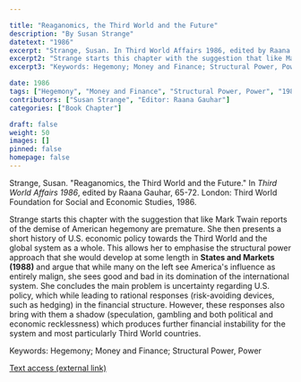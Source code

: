 ```yaml
---

title: "Reaganomics, the Third World and the Future"
description: "By Susan Strange"
datetext: "1986"
excerpt: "Strange, Susan. In Third World Affairs 1986, edited by Raana Gauhar, 65-72. London: Third World Foundation for Social and Economic Studies, 1986."
excerpt2: "Strange starts this chapter with the suggestion that like Mark Twain reports of the demise of American hegemony are premature. She then presents a short history of U.S. economic policy towards the Third World and the global system as a whole. This allows her to emphasise the structural power approach that she would develop at some length in States and Markets (1988) and argue that while many on the left see America's influence as entirely malign, she sees good and bad in its domination of the international system. She concludes the main problem is uncertainty regarding U.S. policy, which while leading to rational responses (risk-avoiding devices, such as hedging) in the financial structure. However, these responses also bring with them a shadow (speculation, gambling and both political and economic recklessness) which produces further financial instability for the system and most particularly Third World countries."
excerpt3: "Keywords: Hegemony; Money and Finance; Structural Power, Power"

date: 1986
tags: ["Hegemony", "Money and Finance", "Structural Power, Power", "1980's"]
contributors: ["Susan Strange", "Editor: Raana Gauhar"]
categories: ["Book Chapter"]

draft: false
weight: 50
images: []
pinned: false
homepage: false
---
```


Strange, Susan. "Reaganomics, the Third World and the Future." In *Third World Affairs 1986*, edited by Raana Gauhar, 65-72. London: Third World Foundation for Social and Economic Studies, 1986.

Strange starts this chapter with the suggestion that like Mark Twain reports of the demise of American hegemony are premature. She then presents a short history of U.S. economic policy towards the Third World and the global system as a whole. This allows her to emphasise the structural power approach that she would develop at some length in **States and Markets (1988)** and argue that while many on the left see America's influence as entirely malign, she sees good and bad in its domination of the international system. She concludes the main problem is uncertainty regarding U.S. policy, which while leading to rational responses (risk-avoiding devices, such as hedging) in the financial structure. However, these responses also bring with them a shadow (speculation, gambling and both political and economic recklessness) which produces further financial instability for the system and most particularly Third World countries.

Keywords: Hegemony; Money and Finance; Structural Power, Power

[Text access (external link)](https://www.worldcat.org/title/865718641?oclcNum=865718641)
